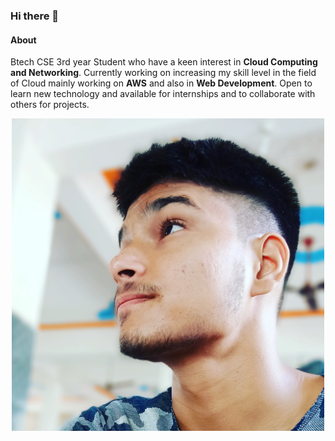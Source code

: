### Hi there 👋

#### About
Btech CSE 3rd year Student who have a keen interest in **Cloud Computing and Networking**. Currently working on increasing my skill level in the field of Cloud mainly working on **AWS** and also in **Web Development**. Open to learn new technology and available for internships and to collaborate with others for projects.

<p align="center"><img src="ayush.jpg" width=500px></p>
